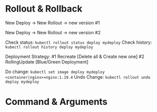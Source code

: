 # Rollout & Rollback

New Deploy -> New Rollout -> new version #1

New Deploy -> New Rollout -> new version #2

Check status: `kubectl rollout status deploy mydeploy`
Check history: `kubectl rollout history deploy mydeploy`

Deployment Strategy:
#1 Recreate [Delete all & Create new one]
#2 RollingUpdate [Blue/Green Deployment]

Do change: `kubectl set image deploy mydeploy <container|nginx>=nginx:1.19.4`
Undo Change: `kubectl rollout undo deploy mydeploy`


# Command & Arguments



